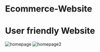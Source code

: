 # Ecommerce-Website
# User friendly Website

![homepage](https://user-images.githubusercontent.com/17720669/57554579-6f58d900-7337-11e9-8b48-7fb64a5ef4a0.PNG)
![homepage2](https://user-images.githubusercontent.com/17720669/57554872-39682480-7338-11e9-9d43-8651321deb36.PNG)
